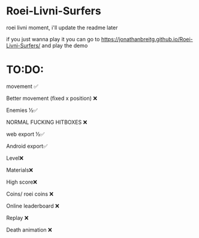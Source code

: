 # Roei-Livni-Surfers
roei livni moment, i'll update the readme later

if you just wanna play it you can go to https://jonathanbreitg.github.io/Roei-Livni-Surfers/ and play the demo

# TO:DO:
movement ✅ 

Better movement (fixed x position) ❌

Enemies ½✅

NORMAL FUCKING HITBOXES ❌

web export ½✅

Android export✅

Level❌

Materials❌

High score❌

Coins/ roei coins ❌

Online leaderboard ❌

Replay ❌

Death animation ❌
